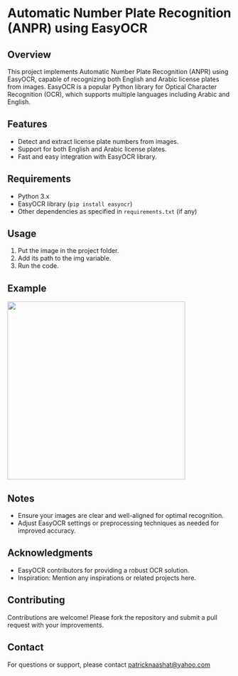 # Automatic Number Plate Recognition (ANPR) using EasyOCR

## Overview
This project implements Automatic Number Plate Recognition (ANPR) using EasyOCR, capable of recognizing both English and Arabic license plates from images. EasyOCR is a popular Python library for Optical Character Recognition (OCR), which supports multiple languages including Arabic and English.

## Features
<ul>
        <li>Detect and extract license plate numbers from images.</li>
        <li>Support for both English and Arabic license plates.</li>
        <li>Fast and easy integration with EasyOCR library.</li>
</ul>

## Requirements
<ul>
        <li>Python 3.x</li>
        <li>EasyOCR library (<code>pip install easyocr</code>)</li>
        <li>Other dependencies as specified in <code>requirements.txt</code> (if any)</li>
</ul>

## Usage
<ol>
        <li>Put the image in the project folder.</li>
        <li>Add its path to the img variable.</li>
        <li> Run the code.</li>
</ol>

## Example
<img src="https://github.com/patrick-3008/Automatic-Number-Plate-Recognition/assets/121394398/99f9f889-73c4-4285-91a5-858d19eddd2d" width = "400">

## Notes
<ul>
        <li>Ensure your images are clear and well-aligned for optimal recognition.</li>
        <li>Adjust EasyOCR settings or preprocessing techniques as needed for improved accuracy.</li>
</ul>

## Acknowledgments
<ul>
        <li>EasyOCR contributors for providing a robust OCR solution.</li>
        <li>Inspiration: Mention any inspirations or related projects here.</li>
</ul>

## Contributing
Contributions are welcome! Please fork the repository and submit a pull request with your improvements.

## Contact
For questions or support, please contact patricknaashat@yahoo.com
